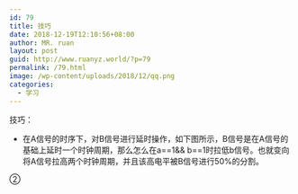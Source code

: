 ```yaml
---
id: 79
title: 技巧
date: 2018-12-19T12:10:56+08:00
author: MR. ruan
layout: post
guid: http://www.ruanyz.world/?p=79
permalink: /79.html
image: /wp-content/uploads/2018/12/qq.png
categories:
  - 学习
---
```

技巧：

  * 在A信号的时序下，对B信号进行延时操作，如下图所示，B信号是在A信号的基础上延时一个时钟周期，那么怎么在a==1&& b==1时拉低b信号。也就变向将A信号拉高两个时钟周期，并且该高电平被B信号进行50%的分割。

②